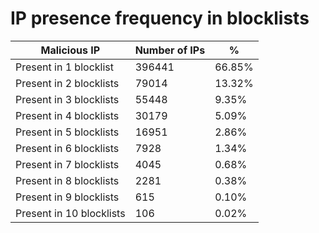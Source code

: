 # IP presence frequency in blocklists
| Malicious IP | Number of IPs | % |
|----|----|----|
| Present in 1 blocklist | 396441 | 66.85% |
| Present in 2 blocklists | 79014 | 13.32% |
| Present in 3 blocklists | 55448 | 9.35% |
| Present in 4 blocklists | 30179 | 5.09% |
| Present in 5 blocklists | 16951 | 2.86% |
| Present in 6 blocklists | 7928 | 1.34% |
| Present in 7 blocklists | 4045 | 0.68% |
| Present in 8 blocklists | 2281 | 0.38% |
| Present in 9 blocklists | 615 | 0.10% |
| Present in 10 blocklists | 106 | 0.02% |
